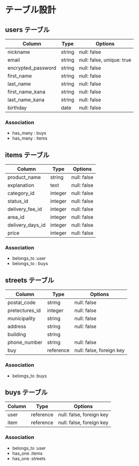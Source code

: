 # テーブル設計

## users テーブル

| Column             | Type   | Options                   |
| ------------------ | ------ | ------------------------- |
| nickname           | string | null: false               |
| email              | string | null: false, unique: true |
| encrypted_password | string | null: false               |
| first_name         | string | null: false               |
| last_name          | string | null: false               |
| first_name_kana    | string | null: false               |
| last_name_kana     | string | null: false               |
| birthday           | date   | null: false               |
### Association

- has_many : buys
- has_many : items

## items テーブル

| Column           | Type       | Options                        |
| ---------------- | ---------- | ------------------------------ |
| product_name     | string     | null: false                    |
| explanation      | text       | null: false                    |
| category_id      | integer    | null: false                    |
| status_id        | integer    | null: false                    |
| delivery_fee_id  | integer    | null: false                    |
| area_id          | integer    | null: false                    |
| delivery_days_id | integer    | null: false                    |
| price            | integer    | null: false                    | 



### Association

- belongs_to :user
- belongs_to : buys

## streets テーブル

| Column        | Type        | Options                  |
| ------------- | ----------- | ------------------------ |
| postal_code   | string      | null: false              |
| pretectures_id| integer     | null: false              |
| municipality  | string      | null: false              |
| address       | string      | null: false              |
| building      | string      |                          |
| phone_number  | string      | null: false              |
| buy           | reference   | null: false, foreign key |
### Association

- belongs_to :buys

##  buys テーブル
| Column    | Type       | Options                  |
| ----------| ---------- | ------------------------ |
| user      | reference  | null: false, foreign key |
| item      | reference  | null: false, foreign key |
     

### Association

- belongs_to :user
- has_one :items
- has_one :streets